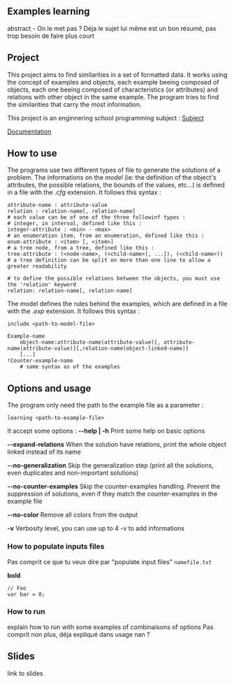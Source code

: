 ## Examples learning

abstract - On le met pas ? Déja le sujet lui même est un bon résumé, pas trop besoin de faire plus court

## Project

This project aims to find similarities in a set of formatted data. It works using the concept of examples and objects, each example beeing composed of objects, each one beeing composed of characteristics (or attributes) and relations with other object in the same example. The program tries to find the similarities that carry the most information.

This project is an enginnering school programming subject : [Subject](https://github.com/gaelfoppolo/examples-learning/blob/step4/subject.pdf)

[Documentation](http://gaelfoppolo.github.io/examples-learning/)

## How to use

The programs use two different types of file to generate the solutions of a problem.
The informations on the _model_ (ie: the definition of the object's attributes, the possible relations, the bounds of the values, etc...) is defined in a file with the _.cfg_ extension. It follows this syntax :
```
attribute-name : attribute-value
relation : relation-name[, relation-name]
# each value can be of one of the three followinf types :
# integer, in interval, defined like this :
integer-attribute : <min> - <max>
# an enumeration item, from an enumeration, defined like this :
enum-attribute : <item> [, <item>]
# a tree node, from a tree, defined like this :
tree-attribute : (<node-name>, (<child-name>[, ...]), (<child-name>))
# a tree definition can be split on more than one line to allow a greater readability

# to define the possible relations between the objects, you must use the 'relation' keyword
relation: relation-name[, relation-name]
```

The model defines the rules behind the examples, which are defined in a file with the _.exp_ extension. It follows this syntax :
```
include <path-to-model-file>

Example-name
	object-name:attribute-name(attribute-value)[, attribute-name(attribute-value)][,relation-name(object-linked-name)]
	[...]
!Counter-example-name
	# same syntax as of the examples
```

## Options and usage

The program only need the path to the example file as a parameter :
```
learning <path-to-example-file>
```

It accept some options :
**--help | -h**
Print some help on basic options

**--expand-relations**
When the solution have relations, print the whole object linked instead of its name

**--no-generalization**
Skip the generalization step (print all the solutions, even duplicates and non-important solutions)

**--no-counter-examples**
Skip the counter-examples handling. Prevent the suppression of solutions, even if they match the counter-examples in the example file

**--no-color**
Remove all colors from the output

**-v**
Verbosity level, you can use up to 4 -v to add informations

### How to populate inputs files

Pas comprit ce que tu veux dire par "populate input files"
`namefile.txt`

**bold** 

```
// Foo
var bar = 0;
```
 
### How to run

explain how to run with some examples of combinaisons of options
Pas comprit non plus, déja expliqué dans usage nan ?

## Slides

link to slides

